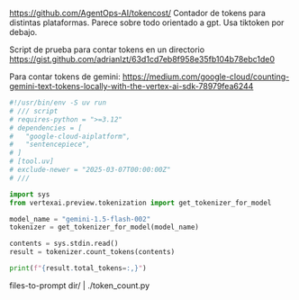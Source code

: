 <https://github.com/AgentOps-AI/tokencost/>
Contador de tokens para distintas plataformas.
Parece sobre todo orientado a gpt. Usa tiktoken por debajo.

Script de prueba para contar tokens en un directorio
<https://gist.github.com/adrianlzt/63d1cd7eb8f958e35fb104b78ebc1de0>

Para contar tokens de gemini: <https://medium.com/google-cloud/counting-gemini-text-tokens-locally-with-the-vertex-ai-sdk-78979fea6244>

```python
#!/usr/bin/env -S uv run
# /// script
# requires-python = ">=3.12"
# dependencies = [
#   "google-cloud-aiplatform",
#   "sentencepiece",
# ]
# [tool.uv]
# exclude-newer = "2025-03-07T00:00:00Z"
# ///

import sys
from vertexai.preview.tokenization import get_tokenizer_for_model

model_name = "gemini-1.5-flash-002"
tokenizer = get_tokenizer_for_model(model_name)

contents = sys.stdin.read()
result = tokenizer.count_tokens(contents)

print(f"{result.total_tokens=:,}")
```

files-to-prompt dir/ | ./token_count.py
